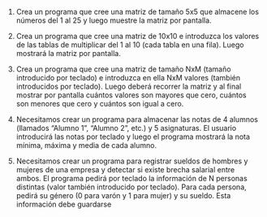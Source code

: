 1. Crea un programa que cree una matriz de tamaño 5x5 que almacene los números del 1 al 25
y luego muestre la matriz por pantalla.

3. Crea un programa que cree una matriz de 10x10 e introduzca los valores de las tablas de
multiplicar del 1 al 10 (cada tabla en una fila). Luego mostrará la matriz por pantalla.

5. Crea un programa que cree una matriz de tamaño NxM (tamaño introducido por teclado) e
introduzca en ella NxM valores (también introducidos por teclado). Luego deberá recorrer la
matriz y al final mostrar por pantalla cuántos valores son mayores que cero, cuántos son
menores que cero y cuántos son igual a cero.

7. Necesitamos crear un programa para almacenar las notas de 4 alumnos (llamados “Alumno
1”, “Alumno 2”, etc.) y 5 asignaturas. El usuario introducirá las notas por teclado y luego el
programa mostrará la nota mínima, máxima y media de cada alumno.

9. Necesitamos crear un programa para registrar sueldos de hombres y mujeres de una
empresa y detectar si existe brecha salarial entre ambos. El programa pedirá por teclado la
información de N personas distintas (valor también introducido por teclado). Para cada
persona, pedirá su género (0 para varón y 1 para mujer) y su sueldo. Esta información debe
guardarse
